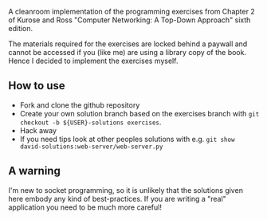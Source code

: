 

A cleanroom implementation of the programming exercises from Chapter 2 of Kurose and Ross "Computer Networking: A Top-Down Approach" sixth edition.

The materials required for the exercises are locked behind a paywall and cannot be accessed if you (like me) are using a library copy of the book.
Hence I decided to implement the exercises myself.

How to use
---------

* Fork and clone the github repository
* Create your own solution branch based on the exercises branch with `git checkout -b ${USER}-solutions exercises`.
* Hack away
* If you need tips look at other peoples solutions with e.g. `git show david-solutions:web-server/web-server.py`


A warning
-------

I'm new to socket programming, so it is unlikely that the solutions given here embody any kind of best-practices. If you are writing a "real" application you need to be much more careful!
